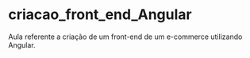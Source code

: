 # criacao_front_end_Angular
Aula referente a criação de um front-end de um e-commerce utilizando Angular.
